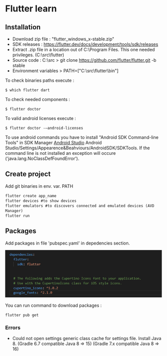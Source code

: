 # Flutter learn

## Installation 

* Download zip file : "flutter_windows_x-stable.zip"
* SDK releases : https://flutter.dev/docs/development/tools/sdk/releases
* Extract .zip file in a location out of C:\Program Files\. This one needed privileges. (C:\src\flutter)
* Source code : C:\src > git clone https://github.com/flutter/flutter.git -b stable
* Environment variables > PATH=["C:\src\flutter\bin"]

To check binaries paths execute :
```
$ which flutter dart
```

To check needed components :
```
$ flutter doctor
```

To valid android licenses execute : 
```
$ flutter doctor -–android-licenses
```

To use android commands you have to install "Android SDK Command-line Tools" in SDK Manager [Android Studio](https://developer.android.com/studio) Android Studio/Settings/Appearence&Beahviours/AndroidSDK/SDKTools. If the command line is not installed an exception will occure ('java.lang.NoClassDefFoundError').

## Create project

Add git binaries in env. var. PATH

```
flutter create app_name
flutter devices #to show devices
flutter emulators #to discovers connected and emulated devices (AVD Manager)
flutter run
```

## Packages

Add packages in file 'pubspec.yaml' in depedencies section.

![Dependencies](docs/packages.png)

You can run command to download packages :

```
flutter pub get
```

### Errors

* Could not open settings generic class cache for settings file. Install Java 8. (Gradle 6.7 compatible Java 8 => 15) (Gradle 7.x compatible Java 8 => 16)





